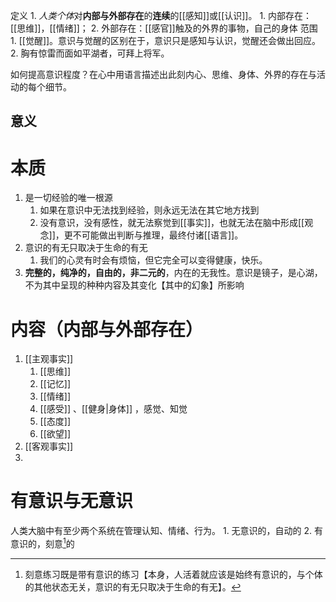 定义
	1. *人类个体*对**内部与外部存在**的**连续**的[[感知]]或[[认识]]。
		1. 内部存在：[[思维]]，[[情绪]]；
		2. 外部存在：[[感官]]触及的外界的事物，自己的身体
范围
	1. [[觉醒]]。意识与觉醒的区别在于，意识只是感知与认识，觉醒还会做出回应。
	2. 胸有惊雷而面如平湖者，可拜上将军。

如何提高意识程度？在心中用语言描述出此刻内心、思维、身体、外界的存在与活动的每个细节。
## 意义

# 本质
1. 是一切经验的唯一根源
	1. 如果在意识中无法找到经验，则永远无法在其它地方找到
	2. 没有意识，没有感性，就无法察觉到[[事实]]，也就无法在脑中形成[[观念]]，更不可能做出判断与推理，最终付诸[[语言]]。
2. 意识的有无只取决于生命的有无
	1. 我们的心灵有时会有烦恼，但它完全可以变得健康，快乐。
3. **完整的，纯净的，自由的，非二元的**，内在的无我性。意识是镜子，是心湖，不为其中呈现的种种内容及其变化【其中的幻象】所影响
# 内容（内部与外部存在）
1. [[主观事实]] 
	1. [[思维]] 
	2. [[记忆]] 
	3. [[情绪]] 
	4. [[感受]] 、[[健身|身体]] ，感觉、知觉
	5. [[态度]] 
	6. [[欲望]] 
2. [[客观事实]] 
3. 
# 有意识与无意识
人类大脑中有至少两个系统在管理认知、情绪、行为。
	1. 无意识的，自动的
	2. 有意识的，刻意[^1]的




[^1]: 刻意练习既是带有意识的练习【本身，人活着就应该是始终有意识的，与个体的其他状态无关，意识的有无只取决于生命的有无】。